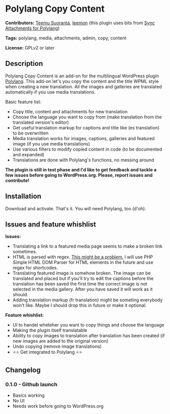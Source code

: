 # Polylang Copy Content

**Contributors:** [Teemu Suoranta](https://github.com/TeemuSuoranta), [leemon](https://github.com/theleemon) (this plugin uses bits from  [Sync Attachments for Polylang](https://github.com/theleemon/sync-attachments-for-polylang))


**Tags:** polylang, media, attachments, admin, copy, content


**License:** GPLv2 or later

## Description

Polylang Copy Content is an add-on for the multilingual WordPress plugin [Polylang](https://wordpress.org/plugins/polylang/). This add-on let's you copy the content and the title WPML style when creating a new translation. All the images and galleries are translated automatically if you use media translations.


Basic feature list:

 * Copy title, content and attachments for new translation
 * Choose the language you want to copy from (make translation from the translated version's editor)
 * Get useful translation markup for captions and title like (es translation) to be overwritten
 * Media translation works for images, captions, galleries and featured image (if you use media translations)
 * Use various filters to modify copied content in code (to be documented and expanded)
 * Translations are done with Polylang's functions, no messing around

**The plugin is still in test phase and I'd like to get feedback and tackle a few issues before going to WordPress.org. Please, report issues and contribute!**


## Installation

Download and activate. That's it. You will need Polylang, too (d'oh).


## Issues and feature whishlist

**Issues:**

 * Translating a link to a featured media page seems to make a broken link sometimes.
 * HTML is parsed with regex. [This might be a problem.](http://stackoverflow.com/a/1732454) I will use PHP Simple HTML DOM Parser for HTML elements in the future and use regex for shortcodes.
 * Translating featured image is somehow broken. The image can be translated and placed but if you'll try to edit the captions before the translation has been saved the first time the correct image is not selected in the media gallery. After you have saved it will work as it should.
 * Adding translation markup (fr translation) might be someting everybody won't like. Maybe I should drop this in future or make it optional.

 
 **Feature whishlist:**

 * UI to handel wheteher you want to copy things and choose the language
 * Making the plugin itself translatable
 * Ability to copy images to translation after translation has been created (if new images are added to the original version)
 * Undo copying (remove image translations)
 * :star::star: Get integrated to Polylang :star::star:

## Changelog

### 0.1.0 - Github launch
 * Basics working
 * No UI
 * Needs work before going to WordPress.org